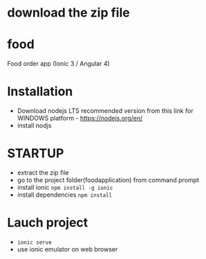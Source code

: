 # download the zip file

# food
Food order app (Ionic 3 / Angular 4)

# Installation
- Download nodejs LTS recommended version from this link for WINDOWS platform - https://nodejs.org/en/
- install nodjs

# STARTUP
- extract the zip file
- go to the project folder(foodapplication) from command prompt
- install ionic `npm install -g ionic`
- install dependencies `npm install`

# Lauch project
- `ionic serve`
- use ionic emulator on web browser

